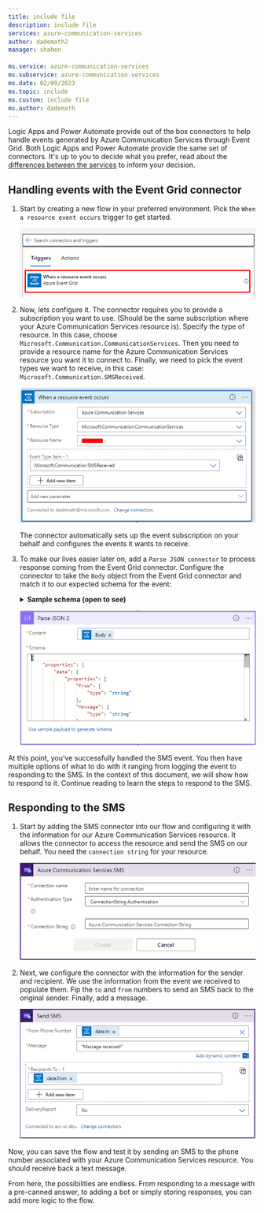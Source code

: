 ```yaml
---
title: include file
description: include file
services: azure-communication-services
author: dademath2
manager: shahen

ms.service: azure-communication-services
ms.subservice: azure-communication-services
ms.date: 02/09/2023
ms.topic: include
ms.custom: include file
ms.author: dademath
---
```


Logic Apps and Power Automate provide out of the box connectors to help handle events generated by Azure Communication Services through Event Grid. Both Logic Apps and Power Automate provide the same set of connectors. It's up to you to decide what you prefer, read about the [differences between the services](/microsoft-365/community/power-automate-vs-logic-apps) to inform your decision.

## Handling events with the Event Grid connector

1. Start by creating a new flow in your preferred environment. Pick the `When a resource event occurs` trigger to get started.

    ![Screenshot of trigger pick for Power Automate](../media/receive-sms/trigger-pick.png)

2. Now, lets configure it. The connector requires you to provide a subscription you want to use. (Should be the same subscription where your Azure Communication Services resource is). Specify the type of resource. In this case, choose `Microsoft.Communication.CommunicationServices`. Then you need to provide a resource name for the Azure Communication Services resource you want it to connect to. Finally, we need to pick the event types we want to receive, in this case: `Microsoft.Communication.SMSReceived`.

    ![Screenshot of event grid connector](../media/receive-sms/event-grid-connector.png)

    The connector automatically sets up the event subscription on your behalf and configures the events it wants to receive.

3. To make our lives easier later on, add a `Parse JSON connector` to process response coming from the Event Grid connector. Configure the connector to take the `Body` object from the Event Grid connector and match it to our expected schema for the event:

    <details>
    <summary><b>Sample schema (open to see)</b></summary>

    ```json

        {
            "properties": {
                "data": {
                    "properties": {
                        "From": {
                            "type": "string"
                        },
                        "Message": {
                            "type": "string"
                        },
                        "MessageId": {
                            "type": "string"
                        },
                        "ReceivedTimestamp": {
                            "type": "string"
                        },
                        "To": {
                            "type": "string"
                        }
                    },
                    "type": "object"
                },
                "dataVersion": {
                    "type": "string"
                },
                "eventTime": {
                    "type": "string"
                },
                "eventType": {
                    "type": "string"
                },
                "id": {
                    "type": "string"
                },
                "metadataVersion": {
                    "type": "string"
                },
                "subject": {
                    "type": "string"
                },
                "topic": {
                    "type": "string"
                }
            },
            "type": "object"
        }

    ```

    </details>

    ![Screenshot of Parse JSON connector](../media/receive-sms/parse-json-sms.png)

At this point, you've successfully handled the SMS event. You then have multiple options of what to do with it ranging from logging the event to responding to the SMS. In the context of this document, we will show how to respond to it. Continue reading to learn the steps to respond to the SMS.

## Responding to the SMS

1. Start by adding the SMS connector into our flow and configuring it with the information for our Azure Communication Services resource. It allows the connector to access the resource and send the SMS on our behalf. You need the `connection string` for your resource.

    ![Screenshot of set up screen for the SMS connector](../media/receive-sms/sms-connection.png)

2. Next, we configure the connector with the information for the sender and recipient. We use the information from the event we received to populate them. Fip the `to` and `from` numbers to send an SMS back to the original sender. Finally, add a message.

   ![Screenshot of the SMS connector configuration](../media/receive-sms/sms-configure.png)

Now, you can save the flow and test it by sending an SMS to the phone number associated with your Azure Communication Services resource. You should receive back a text message.

From here, the possibilities are endless. From responding to a message with a pre-canned answer, to adding a bot or simply storing responses, you can add more logic to the flow.
